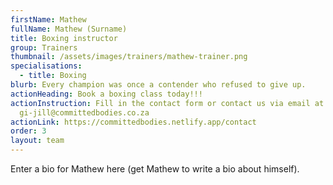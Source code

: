 ```yaml
---
firstName: Mathew
fullName: Mathew (Surname)
title: Boxing instructor
group: Trainers
thumbnail: /assets/images/trainers/mathew-trainer.png
specialisations:
  - title: Boxing
blurb: Every champion was once a contender who refused to give up.
actionHeading: Book a boxing class today!!!
actionInstruction: Fill in the contact form or contact us via email at
  gi-jill@committedbodies.co.za
actionLink: https://committedbodies.netlify.app/contact
order: 3
layout: team
---
```

Enter a bio for Mathew here (get Mathew to write a bio about himself).